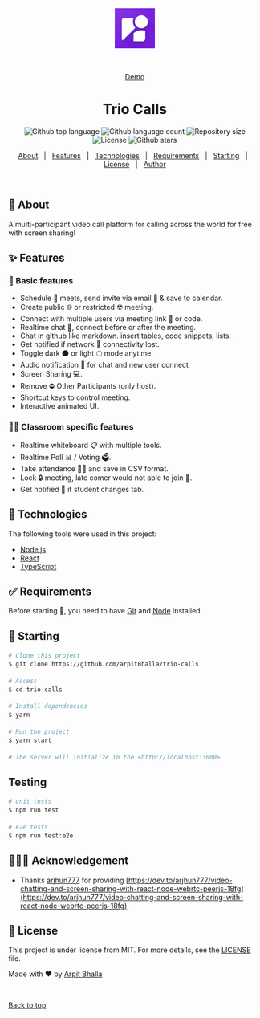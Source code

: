 <div align="center" id="top"> 
  <img src="./client/public/favicon.png" alt="Trio Calls" width=80 />

&#xa0;

<a href="https://trio-calls.vercel.app">Demo</a>

</div>

<h1 align="center">Trio Calls</h1>

<p align="center">
  <img alt="Github top language" src="https://img.shields.io/github/languages/top/arpitBhalla/trio-calls?color=56BEB8">

  <img alt="Github language count" src="https://img.shields.io/github/languages/count/arpitBhalla/trio-calls?color=56BEB8">

  <img alt="Repository size" src="https://img.shields.io/github/repo-size/arpitBhalla/trio-calls?color=56BEB8">

  <img alt="License" src="https://img.shields.io/github/license/arpitBhalla/trio-calls?color=56BEB8">

  <img alt="Github stars" src="https://img.shields.io/github/stars/arpitBhalla/trio-calls?color=56BEB8" />
</p>

<p align="center">
  <a href="#dart-about">About</a> &#xa0; | &#xa0; 
  <a href="#sparkles-features">Features</a> &#xa0; | &#xa0;
  <a href="#rocket-technologies">Technologies</a> &#xa0; | &#xa0;
  <a href="#white_check_mark-requirements">Requirements</a> &#xa0; | &#xa0;
  <a href="#checkered_flag-starting">Starting</a> &#xa0; | &#xa0;
  <a href="#memo-license">License</a> &#xa0; | &#xa0;
  <a href="https://github.com/arpitBhalla" target="_blank">Author</a>
</p>

<br>

## :dart: About

A multi-participant video call platform for calling across the world for free with screen sharing!

## :sparkles: Features

### 🥅 Basic features

- Schedule 📅 meets, send invite via email 📩 & save to calendar.
- Create public 🌐 or restricted ☢️ meeting.
- Connect with multiple users via meeting link 🔗 or code.
- Realtime chat 💬, connect before or after the meeting.
- Chat in github like markdown. insert tables, code snippets, lists.
- Get notified if network 📶 connectivity lost.
- Toggle dark 🌑 or light 🌕 mode anytime.
- Audio notification 🔔 for chat and new user connect
- Screen Sharing 💻.
- Remove ⛔ Other Participants (only host).
- Shortcut keys to control meeting.
- Interactive animated UI.

### 🧑‍🎓 Classroom specific features

- Realtime whiteboard 📋 with multiple tools.
- Realtime Poll 📊 / Voting 🗳️.
- Take attendance 🙋‍♂️ and save in CSV format.
- Lock 🔒 meeting, late comer would not able to join 🚫.
- Get notified 👀 if student changes tab.

## :rocket: Technologies

The following tools were used in this project:

- [Node.js](https://nodejs.org/en/)
- [React](https://reactjs.org/)
- [TypeScript](https://www.typescriptlang.org/)

## :white_check_mark: Requirements

Before starting :checkered_flag:, you need to have [Git](https://git-scm.com) and [Node](https://nodejs.org/en/) installed.

## :checkered_flag: Starting

```bash
# Clone this project
$ git clone https://github.com/arpitBhalla/trio-calls

# Access
$ cd trio-calls

# Install dependencies
$ yarn

# Run the project
$ yarn start

# The server will initialize in the <http://localhost:3000>
```

## Testing

```bash
# unit tests
$ npm run test

# e2e tests
$ npm run test:e2e

```

## 🙇🏻‍♂️ Acknowledgement

- Thanks [arjhun777](https://dev.to/arjhun777) for providing [https://dev.to/arjhun777/video-chatting-and-screen-sharing-with-react-node-webrtc-peerjs-18fg](https://dev.to/arjhun777/video-chatting-and-screen-sharing-with-react-node-webrtc-peerjs-18fg)

## :memo: License

This project is under license from MIT. For more details, see the [LICENSE](LICENSE.md) file.

Made with :heart: by <a href="https://github.com/arpitBhalla" target="_blank">Arpit Bhalla</a>

&#xa0;

<a href="#top">Back to top</a>
